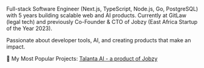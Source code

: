 Full-stack Software Engineer (Next.js, TypeScript, Node.js, Go, PostgreSQL) with 5 years building scalable web and AI products. Currently at GitLaw (legal tech) and previously Co-Founder & CTO of Jobzy (East Africa Startup of the Year 2023).

Passionate about developer tools, AI, and creating products that make an impact.

🔗 My Most Popular Projects: [Talanta AI - a product of Jobzy](https://home.talanta.ai)

